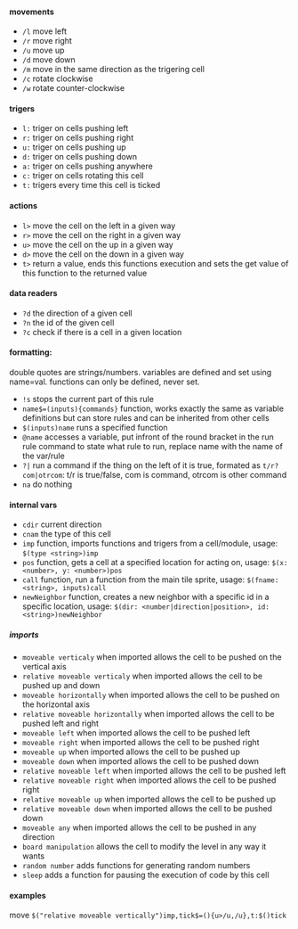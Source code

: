 #### movements

- `/l` move left
- `/r` move right
- `/u` move up
- `/d` move down
- `/m` move in the same direction as the trigering cell
- `/c` rotate clockwise
- `/w` rotate counter-clockwise

#### trigers

- `l:` triger on cells pushing left
- `r:` triger on cells pushing right
- `u:` triger on cells pushing up
- `d:` triger on cells pushing down
- `a:` triger on cells pushing anywhere
- `c:` triger on cells rotating this cell
- `t:` trigers every time this cell is ticked

#### actions

- `l>` move the cell on the left in a given way
- `r>` move the cell on the right in a given way
- `u>` move the cell on the up in a given way
- `d>` move the cell on the down in a given way
- `t>` return a value, ends this functions execution and sets the get value of this function to the returned value

#### data readers
- `?d` the direction of a given cell
- `?n` the id of the given cell
- `?c` check if there is a cell in a given location

#### formatting:

double quotes are strings/numbers.
variables are defined and set using name=val.
functions can only be defined, never set.
- `!s` stops the current part of this rule
- `name$=(inputs){commands}` function, works exactly the same as variable definitions but can store rules and can be inherited from other cells
- `$(inputs)name` runs a specified function
- `@name` accesses a variable, put infront of the round bracket in the run rule command to state what rule to run, replace name with the name of the var/rule
- `?|` run a command if the thing on the left of it is true, formated as `t/r?com|otrcom`: t/r is true/false, com is command, otrcom is other command
- `na` do nothing

#### internal vars

- `cdir` current direction
- `cnam` the type of this cell
- `imp` function, imports functions and trigers from a cell/module, usage: `$(type <string>)imp`
- `pos` function, gets a cell at a specified location for acting on, usage: `$(x: <number>, y: <number>)pos`
- `call` function, run a function from the main tile sprite, usage: `$(fname: <string>, inputs)call`
- `newNeighbor` function, creates a new neighbor with a specific id in a specific location, usage: `$(dir: <number|direction|position>, id: <string>)newNeighbor`

##### imports

- `moveable verticaly` when imported allows the cell to be pushed on the vertical axis
- `relative moveable verticaly` when imported allows the cell to be pushed up and down
- `moveable horizontally` when imported allows the cell to be pushed on the horizontal axis
- `relative moveable horizontally` when imported allows the cell to be pushed left and right
- `moveable left` when imported allows the cell to be pushed left
- `moveable right` when imported allows the cell to be pushed right
- `moveable up` when imported allows the cell to be pushed up
- `moveable down` when imported allows the cell to be pushed down
- `relative moveable left` when imported allows the cell to be pushed left
- `relative moveable right` when imported allows the cell to be pushed right
- `relative moveable up` when imported allows the cell to be pushed up
- `relative moveable down` when imported allows the cell to be pushed down
- `moveable any` when imported allows the cell to be pushed in any direction
- `board manipulation` allows the cell to modify the level in any way it wants
- `random number` adds functions for generating random numbers
- `sleep` adds a function for pausing the execution of code by this cell


#### examples
move `$("relative moveable vertically")imp,tick$=(){u>/u,/u},t:$()tick`
